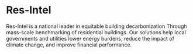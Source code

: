 # Res-Intel
Res-Intel is a national leader in equitable building decarbonization
Through mass-scale benchmarking of residential buildings. Our solutions help local governments and utilities lower energy burdens, reduce the impact of climate change, and improve financial performance.
